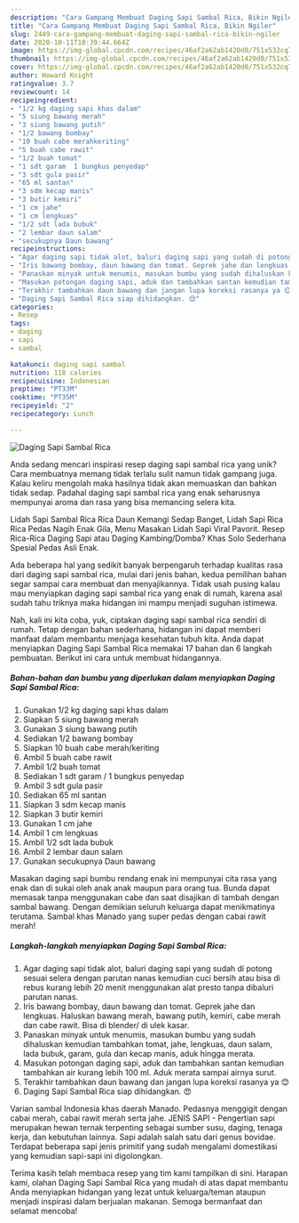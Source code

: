 ```yaml
---
description: "Cara Gampang Membuat Daging Sapi Sambal Rica, Bikin Ngiler"
title: "Cara Gampang Membuat Daging Sapi Sambal Rica, Bikin Ngiler"
slug: 2449-cara-gampang-membuat-daging-sapi-sambal-rica-bikin-ngiler
date: 2020-10-11T10:39:44.664Z
image: https://img-global.cpcdn.com/recipes/46af2a62ab1420d0/751x532cq70/daging-sapi-sambal-rica-foto-resep-utama.jpg
thumbnail: https://img-global.cpcdn.com/recipes/46af2a62ab1420d0/751x532cq70/daging-sapi-sambal-rica-foto-resep-utama.jpg
cover: https://img-global.cpcdn.com/recipes/46af2a62ab1420d0/751x532cq70/daging-sapi-sambal-rica-foto-resep-utama.jpg
author: Howard Knight
ratingvalue: 3.7
reviewcount: 14
recipeingredient:
- "1/2 kg daging sapi khas dalam"
- "5 siung bawang merah"
- "3 siung bawang putih"
- "1/2 bawang bombay"
- "10 buah cabe merahkeriting"
- "5 buah cabe rawit"
- "1/2 buah tomat"
- "1 sdt garam  1 bungkus penyedap"
- "3 sdt gula pasir"
- "65 ml santan"
- "3 sdm kecap manis"
- "3 butir kemiri"
- "1 cm jahe"
- "1 cm lengkuas"
- "1/2 sdt lada bubuk"
- "2 lembar daun salam"
- "secukupnya Daun bawang"
recipeinstructions:
- "Agar daging sapi tidak alot, baluri daging sapi yang sudah di potong sesuai selera dengan parutan nanas kemudian cuci bersih atau bisa di rebus kurang lebih 20 menit menggunakan alat presto tanpa dibaluri parutan nanas."
- "Iris bawang bombay, daun bawang dan tomat. Geprek jahe dan lengkuas. Haluskan bawang merah, bawang putih, kemiri, cabe merah dan cabe rawit. Bisa di blender/ di ulek kasar."
- "Panaskan minyak untuk menumis, masukan bumbu yang sudah dihaluskan kemudian tambahkan tomat, jahe, lengkuas, daun salam, lada bubuk, garam, gula dan kecap manis, aduk hingga merata."
- "Masukan potongan daging sapi, aduk dan tambahkan santan kemudian tambahkan air kurang lebih 100 ml. Aduk merata sampai airnya surut."
- "Terakhir tambahkan daun bawang dan jangan lupa koreksi rasanya ya 😊"
- "Daging Sapi Sambal Rica siap dihidangkan. 😍"
categories:
- Resep
tags:
- daging
- sapi
- sambal

katakunci: daging sapi sambal 
nutrition: 118 calories
recipecuisine: Indonesian
preptime: "PT33M"
cooktime: "PT35M"
recipeyield: "2"
recipecategory: Lunch

---
```



![Daging Sapi Sambal Rica](https://img-global.cpcdn.com/recipes/46af2a62ab1420d0/751x532cq70/daging-sapi-sambal-rica-foto-resep-utama.jpg)

Anda sedang mencari inspirasi resep daging sapi sambal rica yang unik? Cara membuatnya memang tidak terlalu sulit namun tidak gampang juga. Kalau keliru mengolah maka hasilnya tidak akan memuaskan dan bahkan tidak sedap. Padahal daging sapi sambal rica yang enak seharusnya mempunyai aroma dan rasa yang bisa memancing selera kita.

Lidah Sapi Sambal Rica Rica Daun Kemangi Sedap Banget, Lidah Sapi Rica Rica Pedas Nagih Enak Gila, Menu Masakan Lidah Sapi Viral Pavorit. Resep Rica-Rica Daging Sapi atau Daging Kambing/Domba? Khas Solo Sederhana Spesial Pedas Asli Enak.

Ada beberapa hal yang sedikit banyak berpengaruh terhadap kualitas rasa dari daging sapi sambal rica, mulai dari jenis bahan, kedua pemilihan bahan segar sampai cara membuat dan menyajikannya. Tidak usah pusing kalau mau menyiapkan daging sapi sambal rica yang enak di rumah, karena asal sudah tahu triknya maka hidangan ini mampu menjadi suguhan istimewa.


Nah, kali ini kita coba, yuk, ciptakan daging sapi sambal rica sendiri di rumah. Tetap dengan bahan sederhana, hidangan ini dapat memberi manfaat dalam membantu menjaga kesehatan tubuh kita. Anda dapat menyiapkan Daging Sapi Sambal Rica memakai 17 bahan dan 6 langkah pembuatan. Berikut ini cara untuk membuat hidangannya.

<!--inarticleads1-->

##### Bahan-bahan dan bumbu yang diperlukan dalam menyiapkan Daging Sapi Sambal Rica:

1. Gunakan 1/2 kg daging sapi khas dalam
1. Siapkan 5 siung bawang merah
1. Gunakan 3 siung bawang putih
1. Sediakan 1/2 bawang bombay
1. Siapkan 10 buah cabe merah/keriting
1. Ambil 5 buah cabe rawit
1. Ambil 1/2 buah tomat
1. Sediakan 1 sdt garam / 1 bungkus penyedap
1. Ambil 3 sdt gula pasir
1. Sediakan 65 ml santan
1. Siapkan 3 sdm kecap manis
1. Siapkan 3 butir kemiri
1. Gunakan 1 cm jahe
1. Ambil 1 cm lengkuas
1. Ambil 1/2 sdt lada bubuk
1. Ambil 2 lembar daun salam
1. Gunakan secukupnya Daun bawang


Masakan daging sapi bumbu rendang enak ini mempunyai cita rasa yang enak dan di sukai oleh anak anak maupun para orang tua. Bunda dapat memasak tanpa menggunakan cabe dan saat disajikan di tambah dengan sambal bawang. Dengan demikian seluruh keluarga dapat menikmatinya terutama. Sambal khas Manado yang super pedas dengan cabai rawit merah! 

<!--inarticleads2-->

##### Langkah-langkah menyiapkan Daging Sapi Sambal Rica:

1. Agar daging sapi tidak alot, baluri daging sapi yang sudah di potong sesuai selera dengan parutan nanas kemudian cuci bersih atau bisa di rebus kurang lebih 20 menit menggunakan alat presto tanpa dibaluri parutan nanas.
1. Iris bawang bombay, daun bawang dan tomat. Geprek jahe dan lengkuas. Haluskan bawang merah, bawang putih, kemiri, cabe merah dan cabe rawit. Bisa di blender/ di ulek kasar.
1. Panaskan minyak untuk menumis, masukan bumbu yang sudah dihaluskan kemudian tambahkan tomat, jahe, lengkuas, daun salam, lada bubuk, garam, gula dan kecap manis, aduk hingga merata.
1. Masukan potongan daging sapi, aduk dan tambahkan santan kemudian tambahkan air kurang lebih 100 ml. Aduk merata sampai airnya surut.
1. Terakhir tambahkan daun bawang dan jangan lupa koreksi rasanya ya 😊
1. Daging Sapi Sambal Rica siap dihidangkan. 😍


Varian sambal Indonesia khas daerah Manado. Pedasnya menggigit dengan cabai merah, cabai rawit merah serta jahe. JENIS SAPI - Pengertian sapi merupakan hewan ternak terpenting sebagai sumber susu, daging, tenaga kerja, dan kebutuhan lainnya. Sapi adalah salah satu dari genus bovidae. Terdapat beberapa sapi jenis primitif yang sudah mengalami domestikasi yang kemudian sapi-sapi ini digolongkan. 

Terima kasih telah membaca resep yang tim kami tampilkan di sini. Harapan kami, olahan Daging Sapi Sambal Rica yang mudah di atas dapat membantu Anda menyiapkan hidangan yang lezat untuk keluarga/teman ataupun menjadi inspirasi dalam berjualan makanan. Semoga bermanfaat dan selamat mencoba!
